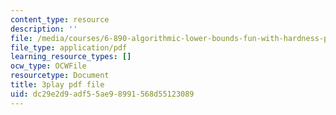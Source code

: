 ```yaml
---
content_type: resource
description: ''
file: /media/courses/6-890-algorithmic-lower-bounds-fun-with-hardness-proofs-fall-2014/dc29e2d9adf55ae98991568d55123089_tkU8_LJGCvE.pdf
file_type: application/pdf
learning_resource_types: []
ocw_type: OCWFile
resourcetype: Document
title: 3play pdf file
uid: dc29e2d9-adf5-5ae9-8991-568d55123089
---
```

